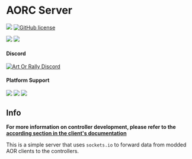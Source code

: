 # AORC Server

[![](https://img.shields.io/github/v/release/Theaninova/aorc-server?label=Download)](https://github.com/Theaninova/aorc-server/releases/latest)
[![GitHub license](https://img.shields.io/github/license/theaninova/aorc-server.svg)](https://github.com/wulkanat/aorc-server/blob/master/LICENSE)

[![](https://img.shields.io/badge/Controller%20Reference%20Implementation-GitHub-23292F)](https://github.com/Theaninova/aorc-reference-observer)
[![](https://img.shields.io/badge/AOR%20Client%20Mod-GitHub-23292F)](https://github.com/Theaninova/aorc-client)

#### Discord

[![Art Or Rally Discord](https://badgen.net/discord/members/Sx3e7qGTh9)](https://discord.gg/Sx3e7qGTh9)

#### Platform Support
![](https://img.shields.io/badge/Windows-Supprted-green)
![](https://img.shields.io/badge/Linux-Supported-green)
![](https://img.shields.io/badge/OS%2FX-Not_Built-yellow)

## Info

**For more information on controller development, please refer to
the [according section in the client's documentation](https://github.com/Theaninova/aorc-client#controller-development)**

This is a simple server that uses `sockets.io` to forward data from modded AOR clients to
the controllers.
